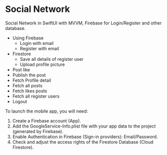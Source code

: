 # Social Network
Social Network in SwiftUI with MVVM, 
Firebase for Login/Register and other database.


- Using Firebase 
  - Login with email
  - Register with email
- Firestore
  - Save all details of register user
  - Upload profile picture
- Post like
- Publish the post
- Fetch Profile detail
- Fetch all posts
- Fetch likes posts
- Fetch all register users
- Logout

To launch the mobile app, you will need:
1. Create a Firebase account (App).
2. Add the GoogleService-Info.plist file with your app data to the project (generated by Firebase).
3. Enable Authentication in Firebase (Sign-in providers): Email/Password.
4. Check and adjust the access rights of the Firestore Database (Cloud Firestore).

